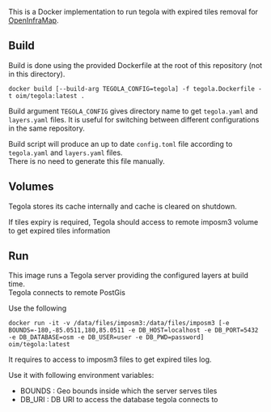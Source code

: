 This is a Docker implementation to run tegola with expired tiles removal for [OpenInfraMap](https://openinframap.org).

## Build

Build is done using the provided Dockerfile at the root of this repository (not in this directory).

```
docker build [--build-arg TEGOLA_CONFIG=tegola] -f tegola.Dockerfile -t oim/tegola:latest .
```

Build argument `TEGOLA_CONFIG` gives directory name to get `tegola.yaml` and `layers.yaml` files. It is useful for switching between different configurations in the same repository.

Build script will produce an up to date `config.toml` file according to `tegola.yaml` and `layers.yaml` files.  
There is no need to generate this file manually.

## Volumes

Tegola stores its cache internally and cache is cleared on shutdown.

If tiles expiry is required, Tegola should access to remote imposm3 volume to get expired tiles information

## Run

This image runs a Tegola server providing the configured layers at build time.  
Tegola connects to remote PostGis

Use the following
```
docker run -it -v /data/files/imposm3:/data/files/imposm3 [-e BOUNDS=-180,-85.0511,180,85.0511 -e DB_HOST=localhost -e DB_PORT=5432 -e DB_DATABASE=osm -e DB_USER=user -e DB_PWD=password] oim/tegola:latest
```

It requires to access to imposm3 files to get expired tiles log.

Use it with following environment variables:
* BOUNDS : Geo bounds inside which the server serves tiles
* DB_URI : DB URI to access the database tegola connects to